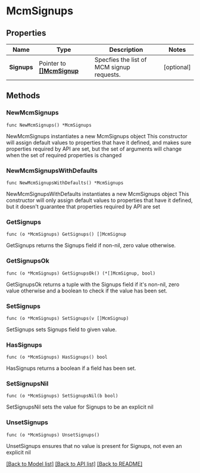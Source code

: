 # McmSignups

## Properties

Name | Type | Description | Notes
------------ | ------------- | ------------- | -------------
**Signups** | Pointer to [**[]McmSignup**](McmSignup.md) | Specfies the list of MCM signup requests. | [optional] 

## Methods

### NewMcmSignups

`func NewMcmSignups() *McmSignups`

NewMcmSignups instantiates a new McmSignups object
This constructor will assign default values to properties that have it defined,
and makes sure properties required by API are set, but the set of arguments
will change when the set of required properties is changed

### NewMcmSignupsWithDefaults

`func NewMcmSignupsWithDefaults() *McmSignups`

NewMcmSignupsWithDefaults instantiates a new McmSignups object
This constructor will only assign default values to properties that have it defined,
but it doesn't guarantee that properties required by API are set

### GetSignups

`func (o *McmSignups) GetSignups() []McmSignup`

GetSignups returns the Signups field if non-nil, zero value otherwise.

### GetSignupsOk

`func (o *McmSignups) GetSignupsOk() (*[]McmSignup, bool)`

GetSignupsOk returns a tuple with the Signups field if it's non-nil, zero value otherwise
and a boolean to check if the value has been set.

### SetSignups

`func (o *McmSignups) SetSignups(v []McmSignup)`

SetSignups sets Signups field to given value.

### HasSignups

`func (o *McmSignups) HasSignups() bool`

HasSignups returns a boolean if a field has been set.

### SetSignupsNil

`func (o *McmSignups) SetSignupsNil(b bool)`

 SetSignupsNil sets the value for Signups to be an explicit nil

### UnsetSignups
`func (o *McmSignups) UnsetSignups()`

UnsetSignups ensures that no value is present for Signups, not even an explicit nil

[[Back to Model list]](../README.md#documentation-for-models) [[Back to API list]](../README.md#documentation-for-api-endpoints) [[Back to README]](../README.md)


